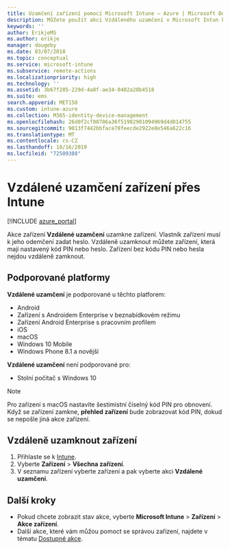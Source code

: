 ```yaml
---
title: Uzamčení zařízení pomocí Microsoft Intune – Azure | Microsoft Docs
description: Můžete použít akci Vzdáleného uzamčení v Microsoft Intun k uzamčení zařízení chráněného kódem PIN nebo heslem.
keywords: ''
author: ErikjeMS
ms.author: erikje
manager: dougeby
ms.date: 03/07/2018
ms.topic: conceptual
ms.service: microsoft-intune
ms.subservice: remote-actions
ms.localizationpriority: high
ms.technology: ''
ms.assetid: 3b67f285-229d-4a0f-ae34-0402a20b4518
ms.suite: ems
search.appverid: MET150
ms.custom: intune-azure
ms.collection: M365-identity-device-management
ms.openlocfilehash: 26d0f2cf08786a36f51982901094969d4d014755
ms.sourcegitcommit: 9013f7442bbface78feecde2922e8e546a622c16
ms.translationtype: MT
ms.contentlocale: cs-CZ
ms.lasthandoff: 10/16/2019
ms.locfileid: "72509388"
---
```

# <a name="remotely-lock-devices-with-intune"></a>Vzdálené uzamčení zařízení přes Intune

[!INCLUDE [azure_portal](../includes/azure_portal.md)]

Akce zařízení **Vzdálené uzamčení** uzamkne zařízení. Vlastník zařízení musí k jeho odemčení zadat heslo. Vzdáleně uzamknout můžete zařízení, která mají nastavený kód PIN nebo heslo. Zařízení bez kódu PIN nebo hesla nejdou vzdáleně zamknout.

## <a name="supported-platforms"></a>Podporované platformy

**Vzdálené uzamčení** je podporované u těchto platforem:

- Android
- Zařízení s Androidem Enterprise v beznabídkovém režimu
- Zařízení Android Enterprise s pracovním profilem
- iOS
- macOS
- Windows 10 Mobile
- Windows Phone 8.1 a novější

**Vzdálené uzamčení** není podporované pro:
- Stolní počítač s Windows 10

> [!NOTE]
> Pro zařízení s macOS nastavíte šestimístní číselný kód PIN pro obnovení. Když se zařízení zamkne, **přehled zařízení** bude zobrazovat kód PIN, dokud se nepošle jiná akce zařízení.

## <a name="remote-lock-a-device"></a>Vzdáleně uzamknout zařízení

1. Přihlaste se k [Intune](https://go.microsoft.com/fwlink/?linkid=2090973).
3. Vyberte **Zařízení** > **Všechna zařízení**.
4. V seznamu zařízení vyberte zařízení a pak vyberte akci **Vzdálené uzamčení**.

## <a name="next-steps"></a>Další kroky

- Pokud chcete zobrazit stav akce, vyberte **Microsoft Intune** > **Zařízení** > **Akce zařízení**. 
- Další akce, které vám můžou pomoct se správou zařízení, najdete v tématu [Dostupné akce](device-management.md).
